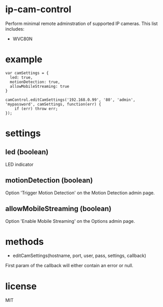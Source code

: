 # ip-cam-control

Perform minimal remote adminstration of supported IP cameras. This list includes:

* WVC80N


# example

```
var camSettings = {
  led: true,
  motionDetection: true,
  allowMobileStreaming: true
}

camControl.editCamSettings('192.168.0.99', '80', 'admin', 'mypassword', camSettings, function(err) {
    if (err) throw err;
});

```


# settings

## led (boolean)

LED indicator

## motionDetection (boolean)

Option 'Trigger Motion Detection' on the Motion Detection admin page.

## allowMobileStreaming (boolean)

Option 'Enable Mobile Streaming' on the Options admin page.


# methods

* editCamSettings(hostname, port, user, pass, settings, callback)

First param of the callback will either contain an error or null.


# license

MIT